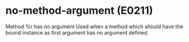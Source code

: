 # no-method-argument (E0211)

Method %r has no argument Used when a method which should have the bound
instance as first argument has no argument defined.
